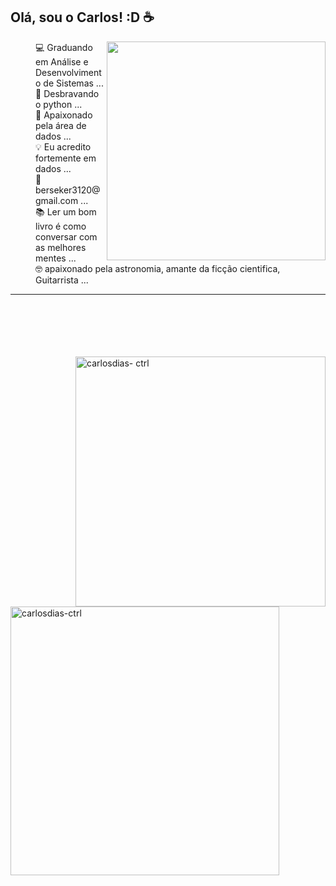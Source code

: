 ## Olá, sou o Carlos! :D ☕
  <p>
   <img src="https://miro.medium.com/max/700/1*0FlvitTZnPKh8qkJ7UPLeQ.png" style="width:350px" align=right>
  <dl>
    <dd>💻 Graduando em Análise e Desenvolvimento de Sistemas ...</dd>
    <dd>🐍 Desbravando o python ...</dd>
    <dd>🎲 Apaixonado pela área de dados ...</dd>
    <dd>💡 Eu acredito fortemente em dados ...</dd>
    <dd>💬 berseker3120@gmail.com ...</dd>
    <dd>📚 Ler um bom livro é como conversar com as melhores mentes ...</dd>
    <dd>🤓 apaixonado pela astronomia, amante da ficção cientifica, Guitarrista ...</dd>
   </dl>
  </p>
  <hr>
  <br><br><br><br><br>
    <img src="https://github-readme-stats.vercel.app/api/top-langs?username=carlosdias-ctrl&show_icons=true&locale=en&layout=compact" 
  alt="carlosdias- ctrl" style="width:400px" align=right>
   <img src="https://github-readme-stats.vercel.app/api?username=carlosdias-ctrl&show_icons=true&locale=en" alt ="carlosdias-ctrl" style="width:430px" align=left>
 
  
  


